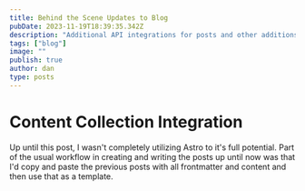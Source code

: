 ```yaml
---
title: Behind the Scene Updates to Blog
pubDate: 2023-11-19T18:39:35.342Z
description: "Additional API integrations for posts and other additions to workflow for this blog."
tags: ["blog"]
image: ""
publish: true
author: dan
type: posts
---
```


# Content Collection Integration

Up until this post, I wasn't completely utilizing Astro to it's full potential. Part of the usual workflow in creating and writing the posts up until now was that I'd copy and paste the previous posts with all frontmatter and content and then use that as a template.
